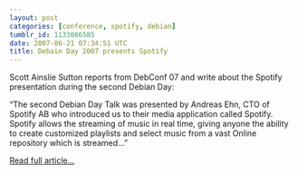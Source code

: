 ```yaml
---
layout: post
categories: [conference, spotify, debian]
tumblr_id: 1133086585
date: 2007-06-21 07:34:51 UTC
title: Debain Day 2007 presents Spotify
---
```


Scott Ainslie Sutton reports from DebConf 07 and write about the Spotify presentation during the second Debian Day:

<p class="medium">“The second Debian Day Talk was presented by Andreas Ehn, CTO of Spotify AB who introduced us to their media application called Spotify. Spotify allows the streaming of music in real time, giving anyone the ability to create customized playlists and select music from a vast Online repository which is streamed...”</p>

<a href="http://ainsliesuttonscott.wordpress.com/2007/06/16/debian-day-2007-a-new-experience/">Read full article...</a>

